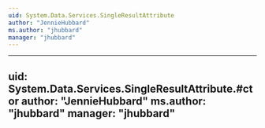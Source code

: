 ```yaml
---
uid: System.Data.Services.SingleResultAttribute
author: "JennieHubbard"
ms.author: "jhubbard"
manager: "jhubbard"
---
```


---
uid: System.Data.Services.SingleResultAttribute.#ctor
author: "JennieHubbard"
ms.author: "jhubbard"
manager: "jhubbard"
---
